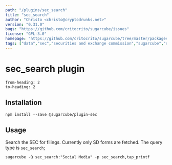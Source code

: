 ```yaml
---
path: "/plugins/sec_search"
title: "sec_search"
author: "Christo <christo@cryptodrunks.net>"
version: "0.31.0"
bugs: "https://github.com/critocrito/sugarcube/issues"
license: "GPL-3.0"
homepage: "https://github.com/critocrito/sugarcube/tree/master/packages/plugin-sec#readme"
tags: ["data","sec","securities and exchange commission","sugarcube","sugarcube-plugin","transformation"]
---
```

# sec_search plugin

```toc
from-heading: 2
to-heading: 2
```

## Installation

```shell
npm install --save @sugarcube/plugin-sec
```


## Usage

Search the SEC for filings. Currently only SD forms are fetched. The query
type is `sec_search`;

```shell
sugarcube -Q sec_search:"Social Media" -p sec_search,tap_printf
```
